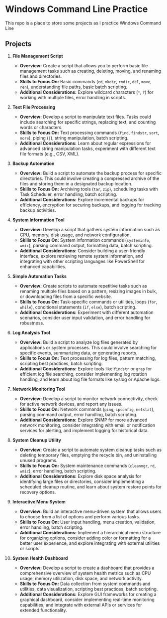 # Windows Command Line Practice
This repo is a place to store some projects as I practice Windows Command Line

## Projects
1. **File Management Script**
   - **Overview:** Create a script that allows you to perform basic file management tasks such as creating, deleting, moving, and renaming files and directories.
   - **Skills to Focus On:** Basic commands (`cd`, `mkdir`, `rmdir`, `del`, `move`, `ren`), understanding file paths, basic batch scripting.
   - **Additional Considerations:** Explore wildcard characters (`*`, `?`) for working with multiple files, error handling in scripts.

2. **Text File Processing**
   - **Overview:** Develop a script to manipulate text files. Tasks could include searching for specific strings, replacing text, and counting words or characters.
   - **Skills to Focus On:** Text processing commands (`find`, `findstr`, `sort`, `more`), piping (`|`), string manipulation, batch scripting.
   - **Additional Considerations:** Learn about regular expressions for advanced string manipulation tasks, experiment with different text file formats (e.g., CSV, XML).

3. **Backup Automation**
   - **Overview:** Build a script to automate the backup process for specific directories. This could involve creating a compressed archive of the files and storing them in a designated backup location.
   - **Skills to Focus On:** Archiving tools (`tar`, `zip`), scheduling tasks with Task Scheduler, error handling, batch scripting.
   - **Additional Considerations:** Explore incremental backups for efficiency, encryption for securing backups, and logging for tracking backup activities.

4. **System Information Tool**
   - **Overview:** Develop a script that gathers system information such as CPU, memory, disk usage, and network configuration.
   - **Skills to Focus On:** System information commands (`systeminfo`, `wmic`), parsing command output, formatting data, batch scripting.
   - **Additional Considerations:** Consider building a user-friendly interface, explore retrieving remote system information, and integrating with other scripting languages like PowerShell for enhanced capabilities.

5. **Simple Automation Tasks**
   - **Overview:** Create scripts to automate repetitive tasks such as renaming multiple files based on a pattern, resizing images in bulk, or downloading files from a specific website.
   - **Skills to Focus On:** Task-specific commands or utilities, loops (`for`, `while`), conditional statements (`if`, `else`), batch scripting.
   - **Additional Considerations:** Experiment with different automation scenarios, consider user input validation, and error handling for robustness.

6. **Log Analysis Tool**
   - **Overview:** Build a script to analyze log files generated by applications or system processes. This could involve searching for specific events, summarizing data, or generating reports.
   - **Skills to Focus On:** Text processing for log files, pattern matching, scripting best practices, batch scripting.
   - **Additional Considerations:** Explore tools like `findstr` or `grep` for efficient log file searching, consider implementing log rotation handling, and learn about log file formats like syslog or Apache logs.

7. **Network Monitoring Tool**
   - **Overview:** Develop a script to monitor network connectivity, check for active network devices, and report any issues.
   - **Skills to Focus On:** Network commands (`ping`, `ipconfig`, `netstat`), parsing command output, error handling, batch scripting.
   - **Additional Considerations:** Explore SNMP for more advanced network monitoring, consider integrating with email or notification services for alerting, and implement logging for historical data.

8. **System Cleanup Utility**
   - **Overview:** Create a script to automate system cleanup tasks such as deleting temporary files, emptying the recycle bin, and uninstalling unused programs.
   - **Skills to Focus On:** System maintenance commands (`cleanmgr`, `rd`, `wmic`), error handling, batch scripting.
   - **Additional Considerations:** Explore disk space analysis for identifying large files or directories, consider implementing a scheduled cleanup routine, and learn about system restore points for recovery options.

9. **Interactive Menu System**
   - **Overview:** Build an interactive menu-driven system that allows users to choose from a list of options and perform various tasks.
   - **Skills to Focus On:** User input handling, menu creation, validation, error handling, batch scripting.
   - **Additional Considerations:** Implement a hierarchical menu structure for organizing options, consider adding color or formatting for a better user experience, and explore integrating with external utilities or scripts.

10. **System Health Dashboard**
    - **Overview:** Develop a script to create a dashboard that provides a comprehensive overview of system health metrics such as CPU usage, memory utilization, disk space, and network activity.
    - **Skills to Focus On:** Data collection from system commands and utilities, data visualization, scripting best practices, batch scripting.
    - **Additional Considerations:** Explore GUI frameworks for creating a graphical dashboard, consider implementing real-time monitoring capabilities, and integrate with external APIs or services for extended functionality.
